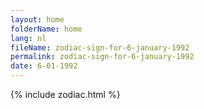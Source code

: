 ```yaml
---
layout: home
folderName: home
lang: nl
fileName: zodiac-sign-for-6-january-1992
permalink: zodiac-sign-for-6-january-1992
date: 6-01-1992
---
```

{% include zodiac.html %}
